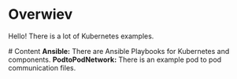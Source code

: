 # Overwiev
Hello! There is a lot of Kubernetes examples.

# Content
**Ansible:** There are Ansible Playbooks for Kubernetes and components.
**PodtoPodNetwork:** There is an example pod to pod communication files.